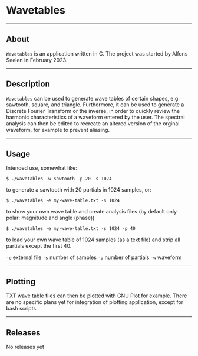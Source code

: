 # Wavetables

---

## About

`Wavetables` is an application written in C.
The project was started by Alfons Seelen in February 2023.

---

## Description
`Wavetables` can be used to generate wave tables of certain shapes,
e.g. sawtooth, square, and triangle.
Furthermore, it can be used to generate a Discrete Fourier Transform
or the inverse, in order to quickly review the harmonic
characteristics of a waveform entered by the user.
The spectral analysis can then be edited to recreate
an altered version of the orginal waveform, for example to prevent
aliasing.

---

## Usage

Intended use, somewhat like:

`$ ./wavetables -w sawtooth -p 20 -s 1024`

to generate a sawtooth with 20 partials in 1024 samples, or:

`$ ./wavetables -e my-wave-table.txt -s 1024`

to show your own wave table and create analysis files
(by default only polar: magnitude and angle (phase))

`$ ./wavetables -e my-wave-table.txt -s 1024 -p 40`

to load your own wave table of 1024 samples (as a text file)
and strip all partials except the first 40.

`-e` external file
`-s` number of samples
`-p` number of partials
`-w` waveform

---

## Plotting

TXT wave table files can then be plotted with GNU Plot for example.
There are no specific plans yet for integration of plotting
application, except for bash scripts.

---

## Releases

No releases yet